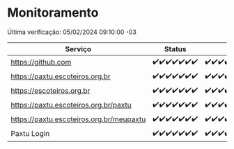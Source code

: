 # Monitoramento

Última verificação: 05/02/2024 09:10:00 -03

|Serviço|Status|Últimas 24h|
|---|---|---|
|https://github.com|<span title="2024-01-29: OK=24">✔️</span><span title="2024-01-30: OK=24">✔️</span><span title="2024-01-31: OK=24">✔️</span><span title="2024-02-01: OK=24">✔️</span><span title="2024-02-02: OK=24">✔️</span><span title="2024-02-03: OK=24">✔️</span><span title="2024-02-04: OK=13">✔️</span>|<span title="04/02/2024 10:07:00 -03 : 200">✔️</span><span title="04/02/2024 11:03:00 -03 : 200">✔️</span><span title="04/02/2024 12:03:00 -03 : 200">✔️</span><span title="04/02/2024 13:06:00 -03 : 200">✔️</span><span title="04/02/2024 14:03:00 -03 : 200">✔️</span><span title="04/02/2024 15:07:00 -03 : 200">✔️</span><span title="04/02/2024 16:05:00 -03 : 200">✔️</span><span title="04/02/2024 17:05:00 -03 : 200">✔️</span><span title="04/02/2024 18:03:00 -03 : 200">✔️</span><span title="04/02/2024 19:04:00 -03 : 200">✔️</span><span title="04/02/2024 20:05:00 -03 : 200">✔️</span><span title="04/02/2024 21:31:00 -03 : 200">✔️</span><span title="04/02/2024 22:42:00 -03 : 200">✔️</span><span title="04/02/2024 23:20:00 -03 : 200">✔️</span><span title="05/02/2024 00:07:00 -03 : 200">✔️</span><span title="05/02/2024 01:07:00 -03 : 200">✔️</span><span title="05/02/2024 02:06:00 -03 : 200">✔️</span><span title="05/02/2024 03:08:00 -03 : 200">✔️</span><span title="05/02/2024 04:07:00 -03 : 200">✔️</span><span title="05/02/2024 05:08:00 -03 : 200">✔️</span><span title="05/02/2024 06:06:00 -03 : 200">✔️</span><span title="05/02/2024 07:07:00 -03 : 200">✔️</span><span title="05/02/2024 08:03:00 -03 : 200">✔️</span><span title="05/02/2024 09:10:00 -03 : 200">✔️</span>|
|https://paxtu.escoteiros.org.br|<span title="2024-01-29: OK=24">✔️</span><span title="2024-01-30: OK=24">✔️</span><span title="2024-01-31: OK=24">✔️</span><span title="2024-02-01: OK=24">✔️</span><span title="2024-02-02: OK=24">✔️</span><span title="2024-02-03: OK=24">✔️</span><span title="2024-02-04: OK=13">✔️</span>|<span title="04/02/2024 10:07:00 -03 : 200">✔️</span><span title="04/02/2024 11:03:00 -03 : 200">✔️</span><span title="04/02/2024 12:03:00 -03 : 200">✔️</span><span title="04/02/2024 13:06:00 -03 : 200">✔️</span><span title="04/02/2024 14:03:00 -03 : 200">✔️</span><span title="04/02/2024 15:07:00 -03 : 200">✔️</span><span title="04/02/2024 16:05:00 -03 : 200">✔️</span><span title="04/02/2024 17:05:00 -03 : 200">✔️</span><span title="04/02/2024 18:03:00 -03 : 200">✔️</span><span title="04/02/2024 19:04:00 -03 : 200">✔️</span><span title="04/02/2024 20:05:00 -03 : 200">✔️</span><span title="04/02/2024 21:31:00 -03 : 200">✔️</span><span title="04/02/2024 22:42:00 -03 : 200">✔️</span><span title="04/02/2024 23:20:00 -03 : 200">✔️</span><span title="05/02/2024 00:07:00 -03 : 200">✔️</span><span title="05/02/2024 01:07:00 -03 : 200">✔️</span><span title="05/02/2024 02:06:00 -03 : 200">✔️</span><span title="05/02/2024 03:08:00 -03 : 200">✔️</span><span title="05/02/2024 04:07:00 -03 : 200">✔️</span><span title="05/02/2024 05:08:00 -03 : 200">✔️</span><span title="05/02/2024 06:06:00 -03 : 200">✔️</span><span title="05/02/2024 07:07:00 -03 : 200">✔️</span><span title="05/02/2024 08:03:00 -03 : 200">✔️</span><span title="05/02/2024 09:10:00 -03 : 200">✔️</span>|
|https://escoteiros.org.br|<span title="2024-01-29: OK=24">✔️</span><span title="2024-01-30: OK=24">✔️</span><span title="2024-01-31: OK=24">✔️</span><span title="2024-02-01: OK=24">✔️</span><span title="2024-02-02: OK=24">✔️</span><span title="2024-02-03: OK=24">✔️</span><span title="2024-02-04: OK=13">✔️</span>|<span title="04/02/2024 10:07:00 -03 : 200">✔️</span><span title="04/02/2024 11:03:00 -03 : 200">✔️</span><span title="04/02/2024 12:03:00 -03 : 200">✔️</span><span title="04/02/2024 13:06:00 -03 : 200">✔️</span><span title="04/02/2024 14:03:00 -03 : 200">✔️</span><span title="04/02/2024 15:07:00 -03 : 200">✔️</span><span title="04/02/2024 16:05:00 -03 : 200">✔️</span><span title="04/02/2024 17:05:00 -03 : 200">✔️</span><span title="04/02/2024 18:03:00 -03 : 200">✔️</span><span title="04/02/2024 19:04:00 -03 : 0">❌</span><span title="04/02/2024 20:05:00 -03 : 200">✔️</span><span title="04/02/2024 21:31:00 -03 : 200">✔️</span><span title="04/02/2024 22:42:00 -03 : 200">✔️</span><span title="04/02/2024 23:20:00 -03 : 200">✔️</span><span title="05/02/2024 00:07:00 -03 : 200">✔️</span><span title="05/02/2024 01:07:00 -03 : 200">✔️</span><span title="05/02/2024 02:06:00 -03 : 200">✔️</span><span title="05/02/2024 03:08:00 -03 : 200">✔️</span><span title="05/02/2024 04:07:00 -03 : 200">✔️</span><span title="05/02/2024 05:08:00 -03 : 200">✔️</span><span title="05/02/2024 06:06:00 -03 : 200">✔️</span><span title="05/02/2024 07:07:00 -03 : 200">✔️</span><span title="05/02/2024 08:03:00 -03 : 200">✔️</span><span title="05/02/2024 09:10:00 -03 : 200">✔️</span>|
|https://paxtu.escoteiros.org.br/paxtu|<span title="2024-01-29: OK=24">✔️</span><span title="2024-01-30: OK=24">✔️</span><span title="2024-01-31: OK=24">✔️</span><span title="2024-02-01: OK=24">✔️</span><span title="2024-02-02: OK=24">✔️</span><span title="2024-02-03: OK=24">✔️</span><span title="2024-02-04: OK=13">✔️</span>|<span title="04/02/2024 10:07:00 -03 : 200">✔️</span><span title="04/02/2024 11:03:00 -03 : 200">✔️</span><span title="04/02/2024 12:03:00 -03 : 200">✔️</span><span title="04/02/2024 13:06:00 -03 : 200">✔️</span><span title="04/02/2024 14:03:00 -03 : 200">✔️</span><span title="04/02/2024 15:07:00 -03 : 200">✔️</span><span title="04/02/2024 16:05:00 -03 : 200">✔️</span><span title="04/02/2024 17:05:00 -03 : 200">✔️</span><span title="04/02/2024 18:03:00 -03 : 200">✔️</span><span title="04/02/2024 19:04:00 -03 : 200">✔️</span><span title="04/02/2024 20:05:00 -03 : 200">✔️</span><span title="04/02/2024 21:31:00 -03 : 200">✔️</span><span title="04/02/2024 22:42:00 -03 : 200">✔️</span><span title="04/02/2024 23:20:00 -03 : 200">✔️</span><span title="05/02/2024 00:07:00 -03 : 200">✔️</span><span title="05/02/2024 01:07:00 -03 : 200">✔️</span><span title="05/02/2024 02:06:00 -03 : 200">✔️</span><span title="05/02/2024 03:08:00 -03 : 200">✔️</span><span title="05/02/2024 04:07:00 -03 : 200">✔️</span><span title="05/02/2024 05:08:00 -03 : 200">✔️</span><span title="05/02/2024 06:06:00 -03 : 200">✔️</span><span title="05/02/2024 07:07:00 -03 : 200">✔️</span><span title="05/02/2024 08:03:00 -03 : 200">✔️</span><span title="05/02/2024 09:10:00 -03 : 200">✔️</span>|
|https://paxtu.escoteiros.org.br/meupaxtu|<span title="2024-01-29: OK=24">✔️</span><span title="2024-01-30: OK=24">✔️</span><span title="2024-01-31: OK=24">✔️</span><span title="2024-02-01: OK=24">✔️</span><span title="2024-02-02: OK=24">✔️</span><span title="2024-02-03: OK=24">✔️</span><span title="2024-02-04: OK=13">✔️</span>|<span title="04/02/2024 10:07:00 -03 : 200">✔️</span><span title="04/02/2024 11:03:00 -03 : 200">✔️</span><span title="04/02/2024 12:03:00 -03 : 200">✔️</span><span title="04/02/2024 13:06:00 -03 : 200">✔️</span><span title="04/02/2024 14:03:00 -03 : 200">✔️</span><span title="04/02/2024 15:07:00 -03 : 200">✔️</span><span title="04/02/2024 16:05:00 -03 : 200">✔️</span><span title="04/02/2024 17:05:00 -03 : 200">✔️</span><span title="04/02/2024 18:03:00 -03 : 200">✔️</span><span title="04/02/2024 19:04:00 -03 : 200">✔️</span><span title="04/02/2024 20:05:00 -03 : 200">✔️</span><span title="04/02/2024 21:31:00 -03 : 200">✔️</span><span title="04/02/2024 22:42:00 -03 : 200">✔️</span><span title="04/02/2024 23:20:00 -03 : 200">✔️</span><span title="05/02/2024 00:07:00 -03 : 200">✔️</span><span title="05/02/2024 01:07:00 -03 : 200">✔️</span><span title="05/02/2024 02:06:00 -03 : 200">✔️</span><span title="05/02/2024 03:08:00 -03 : 200">✔️</span><span title="05/02/2024 04:07:00 -03 : 200">✔️</span><span title="05/02/2024 05:08:00 -03 : 200">✔️</span><span title="05/02/2024 06:06:00 -03 : 200">✔️</span><span title="05/02/2024 07:07:00 -03 : 200">✔️</span><span title="05/02/2024 08:03:00 -03 : 200">✔️</span><span title="05/02/2024 09:10:00 -03 : 200">✔️</span>|
|Paxtu Login|<span title="2024-01-29: OK=24">✔️</span><span title="2024-01-30: OK=24">✔️</span><span title="2024-01-31: OK=24">✔️</span><span title="2024-02-01: OK=24">✔️</span><span title="2024-02-02: OK=24">✔️</span><span title="2024-02-03: OK=24">✔️</span><span title="2024-02-04: OK=13">✔️</span>|<span title="04/02/2024 10:07:00 -03 : 200">✔️</span><span title="04/02/2024 11:03:00 -03 : 200">✔️</span><span title="04/02/2024 12:03:00 -03 : 200">✔️</span><span title="04/02/2024 13:06:00 -03 : 200">✔️</span><span title="04/02/2024 14:03:00 -03 : 200">✔️</span><span title="04/02/2024 15:07:00 -03 : 200">✔️</span><span title="04/02/2024 16:05:00 -03 : 200">✔️</span><span title="04/02/2024 17:05:00 -03 : 200">✔️</span><span title="04/02/2024 18:03:00 -03 : 200">✔️</span><span title="04/02/2024 19:04:00 -03 : 200">✔️</span><span title="04/02/2024 20:05:00 -03 : 200">✔️</span><span title="04/02/2024 21:31:00 -03 : 200">✔️</span><span title="04/02/2024 22:42:00 -03 : 200">✔️</span><span title="04/02/2024 23:20:00 -03 : 200">✔️</span><span title="05/02/2024 00:07:00 -03 : 200">✔️</span><span title="05/02/2024 01:07:00 -03 : 200">✔️</span><span title="05/02/2024 02:06:00 -03 : 200">✔️</span><span title="05/02/2024 03:08:00 -03 : 200">✔️</span><span title="05/02/2024 04:07:00 -03 : 200">✔️</span><span title="05/02/2024 05:08:00 -03 : 200">✔️</span><span title="05/02/2024 06:06:00 -03 : 200">✔️</span><span title="05/02/2024 07:07:00 -03 : 200">✔️</span><span title="05/02/2024 08:03:00 -03 : 200">✔️</span><span title="05/02/2024 09:10:00 -03 : 200">✔️</span>|
